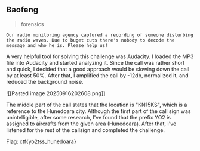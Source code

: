 ## Baofeng
> forensics

`Our radio monitoring agency captured a recording of someone disturbing the radio waves. Due to buget cuts there's nobody to decode the message and who he is. Please help us!`

A very helpful tool for solving this challenge was Audacity. I loaded the MP3 file into Audacity and started analyzing it. Since the call was rather short and quick, I decided that a good approach would be slowing down the call by at least 50%. After that, I amplified the call by -12db, normalized it, and reduced the background noise.

![[Pasted image 20250916202608.png]]

The middle part of the call states that the location is "KN15KS", which is a reference to the Hunedoara city. Although the first part of the call sign was unintelligible, after some research, I've found that the prefix YO2 is assigned to aircrafts from the given area (Hunedoara). After that, I've listened for the rest of the callsign and completed the challenge.

Flag: ctf{yo2tss_hunedoara}
